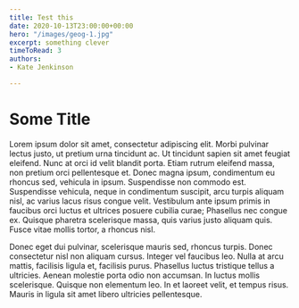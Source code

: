 ```yaml
---
title: Test this
date: 2020-10-13T23:00:00+00:00
hero: "/images/geog-1.jpg"
excerpt: something clever
timeToRead: 3
authors:
- Kate Jenkinson

---
```

# Some Title

Lorem ipsum dolor sit amet, consectetur adipiscing elit. Morbi pulvinar lectus justo, ut pretium urna tincidunt ac. Ut tincidunt sapien sit amet feugiat eleifend. Nunc at orci id velit blandit porta. Etiam rutrum eleifend massa, non pretium orci pellentesque et. Donec magna ipsum, condimentum eu rhoncus sed, vehicula in ipsum. Suspendisse non commodo est. Suspendisse vehicula, neque in condimentum suscipit, arcu turpis aliquam nisl, ac varius lacus risus congue velit. Vestibulum ante ipsum primis in faucibus orci luctus et ultrices posuere cubilia curae; Phasellus nec congue ex. Quisque pharetra scelerisque massa, quis varius justo aliquam quis. Fusce vitae mollis tortor, a rhoncus nisl.

Donec eget dui pulvinar, scelerisque mauris sed, rhoncus turpis. Donec consectetur nisl non aliquam cursus. Integer vel faucibus leo. Nulla at arcu mattis, facilisis ligula et, facilisis purus. Phasellus luctus tristique tellus a ultricies. Aenean molestie porta odio non accumsan. In luctus mollis scelerisque. Quisque non elementum leo. In et laoreet velit, et tempus risus. Mauris in ligula sit amet libero ultricies pellentesque.